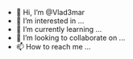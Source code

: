 - 👋 Hi, I’m @Vlad3mar
- 👀 I’m interested in ...
- 🌱 I’m currently learning ...
- 💞️ I’m looking to collaborate on ...
- 📫 How to reach me ...

<!---
Vlad3mar/Vlad3mar is a ✨ special ✨ repository because its `README.md` (this file) appears on your GitHub profile.
You can click the Preview link to take a look at your changes.
--->
